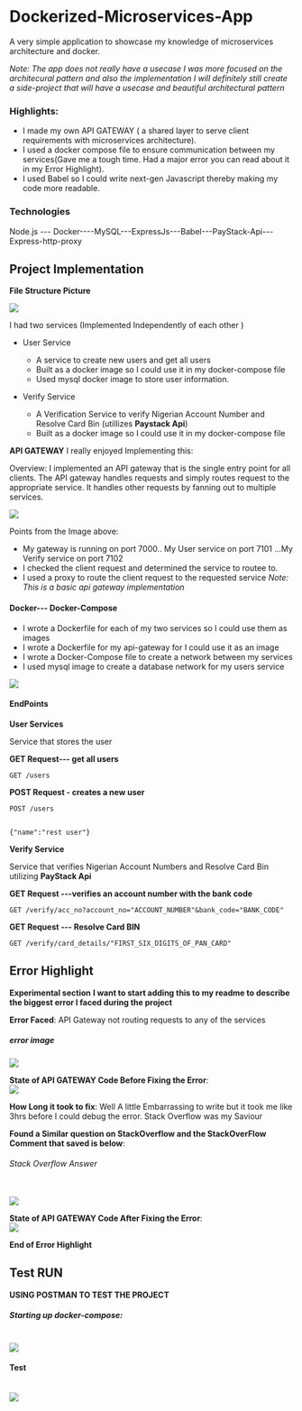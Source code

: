 # Dockerized-Microservices-App
A very simple application to showcase my knowledge of microservices architecture and docker.

*Note: The app does not really have a usecase I was more focused on the architecural pattern and also the implementation
I will definitely still create a side-project that will have a usecase and beautiful architectural pattern*

### Highlights:
- I made my own API GATEWAY ( a shared layer to serve client requirements with microservices architecture).
- I used a docker compose file to ensure communication between my services(Gave me a tough time. Had a major error you can read about it in my Error Highlight).
- I used Babel so I could write next-gen Javascript thereby making my code more readable.


### Technologies

Node.js --- Docker----MySQL---ExpressJs---Babel---PayStack-Api---Express-http-proxy

## Project Implementation 

**File Structure Picture** 

<img src="demo/filestructure.png">

I had two services (Implemented Independently of each other )
- User Service
  - A service to create new users and get all users
  - Built as a docker image so I could use it in my docker-compose file 
  - Used mysql docker image to store user information.

- Verify Service
  - A Verification Service to verify Nigerian Account Number and Resolve Card Bin (utillizes **Paystack Api**)
  - Built as a docker image so I could use it in my docker-compose file 


**API GATEWAY**
I really enjoyed Implementing this:

Overview:
I implemented an API gateway that is the single entry point for all clients. The API gateway handles requests and simply routes request to the appropriate service. It handles other requests by fanning out to multiple services.

<img src="demo/gateway.png">

Points from the Image above:
- My gateway is running on port 7000.. My User service on port 7101 ...My Verify service on port 7102 
- I checked the client request and determined the service to routee to.
- I used a proxy to route the client request to the requested service 
*Note: This is a basic api gateway implementation*

#### Docker--- Docker-Compose
- I wrote a Dockerfile for each of my two services so I could use them as images
- I wrote a Dockerfile for my api-gateway for I could use it as an image
- I wrote a Docker-Compose file to create a network between my services
- I used mysql image to create a database network for my users service 

<img src="demo/dockernetwork.gif">


#### EndPoints
**User Services**

Service that stores the user

**GET Request--- get all users**
```
GET /users
```

**POST Request - creates a new user**
``` 
POST /users


{"name":"rest user"}
``` 

**Verify Service**

Service that verifies Nigerian Account Numbers and Resolve Card Bin utilizing  **PayStack Api** 

**GET Request ---verifies an account number with the bank code**
```
GET /verify/acc_no?account_no="ACCOUNT_NUMBER"&bank_code="BANK_CODE"
```

**GET Request --- Resolve Card BIN**
```
GET /verify/card_details/"FIRST_SIX_DIGITS_OF_PAN_CARD"
```



## Error Highlight 
**Experimental section**
**I want to start adding this to my readme to describe the biggest error I faced during the project**

**Error Faced**: API Gateway not routing requests to any of the services 
##### error image
<img src="demo/wayerror.png">

**State of  API GATEWAY Code  Before Fixing the Error**:
<br/>
<img src="demo/waybefore.png">

**How Long it took to fix**: Well A little Embarrassing to write but it took me like 3hrs before I could debug the error. Stack Overflow was my Saviour 

**Found a Similar question on StackOverflow and the StackOverFlow Comment that saved is below**:
###### Stack Overflow Answer
<br/>
<img src="demo/stackoverflow.png">

**State of API GATEWAY Code After Fixing the Error**:
<br/>
<img src="demo/wayafter.png">

**End of Error Highlight**



## Test RUN
**USING POSTMAN TO TEST THE PROJECT**

##### Starting up docker-compose:
<br/>
<img src="demo/composerun.png"/>

#### Test
<br/>
<img src="demo/test.gif"/>












